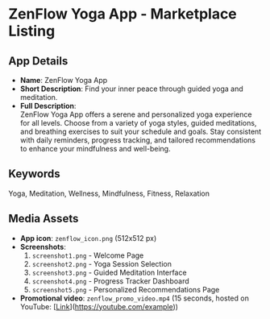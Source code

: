 # ZenFlow Yoga App - Marketplace Listing

## App Details
- **Name**: ZenFlow Yoga App  
- **Short Description**: Find your inner peace through guided yoga and meditation.  
- **Full Description**:  
  ZenFlow Yoga App offers a serene and personalized yoga experience for all levels. Choose from a variety of yoga styles, guided meditations, and breathing exercises to suit your schedule and goals. Stay consistent with daily reminders, progress tracking, and tailored recommendations to enhance your mindfulness and well-being.  

## Keywords  
Yoga, Meditation, Wellness, Mindfulness, Fitness, Relaxation  

## Media Assets  
- **App icon**: `zenflow_icon.png` (512x512 px)  
- **Screenshots**:  
  1. `screenshot1.png` - Welcome Page  
  2. `screenshot2.png` - Yoga Session Selection  
  3. `screenshot3.png` - Guided Meditation Interface  
  4. `screenshot4.png` - Progress Tracker Dashboard  
  5. `screenshot5.png` - Personalized Recommendations Page  
- **Promotional video**: `zenflow_promo_video.mp4` (15 seconds, hosted on YouTube: [[Link](https://youtu.be/hJbRpHZr_d0?si=qbVIzZSsfNBn1ose)](https://youtube.com/example))  
